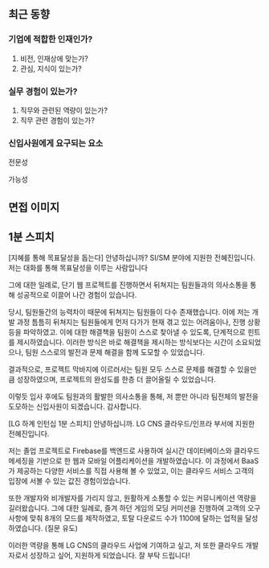 ## 최근 동향

### 기업에 적합한 인재인가?
1. 비전, 인재상에 맞는가?
2. 관심, 지식이 있는가?

### 실무 경험이 있는가?
1. 직무와 관련된 역량이 있는가?
2. 직무 관련 경험이 있는가?

### 신입사원에게 요구되는 요소
전문성

가능성

## 면접 이미지


## 1분 스피치

[지혜를 통해 목표달성을 돕는다]
안녕하십니까? SI/SM 분야에 지원한 전혜진입니다. 저는 대화를 통해 목표달성을 이루는 사람입니다 

그에 대한 일례로, 단기 웹 프로젝트를 진행하면서 뒤쳐지는 팀원들과의 의사소통을 통해 성공적으로 이끌어 나간 경험이 있습니다.

당시, 팀원들간의 능력차이 때문에 뒤쳐지는 팀원들이 다수 존재했습니다. 이에 저는 개발 과정 틈틈히 뒤쳐지는 팀원들에게 먼저 다가가 현재 겪고 있는 어려움이나, 진행 상황등을 파악하였고. 이에 대한 해결책을 팀원이 스스로 찾아낼 수 있도록, 단계적으로 힌트를 제시하였습니다. 이러한 방식은 바로 해결책을 제시하는 방식보다는 시간이 소요되었으나, 팀원 스스로의 발전과 문제 해결을 함께 도모할 수 있었습니다. 

결과적으로, 프로젝트 막바지에 이르러서는 팀원 모두 스스로 문제를 해결할 수 있을만큼 성장하였으며, 프로젝트의 완성도를 한층 더 끌어올릴 수 있었습니다.

이렇듯 입사 후에도 팀원과의 활발한 의사소통을 통해, 저 뿐만 아니라 팀전체의 발전을 도모하는 신입사원이 되겠습니다. 감사합니다.




[LG 하계 인턴십 1분 스피치]
안녕하십니까. LG CNS 클라우드/인프라 부서에 지원한 전혜진입니다.

저는 졸업 프로젝트로 Firebase를 백엔드로 사용하여 실시간
데이터베이스와 클라우드 메세징을 기반으로 한 웹과 모바일
어플리케이션을 개발하였습니다.
이 과정에서 BaaS가 제공하는 다양한 서비스를 직접 사용해
볼 수 있었고, 이는 클라우드 서비스 고객의 입장에 서볼 수
있는 값진 경험이었습니다.

또한 개발자와 비개발자를 가리지 않고, 원활하게 소통할 수
있는 커뮤니케이션 역량을 길러왔습니다. 그에 대한 일례로,
즐겨 하던 게임의 모딩 커미션을 진행하여 고객의 오구사항에
맞춰 8개의 모드를 제작하였고, 토탈 다운로드 수가 1100에
달하는 업적을 달성하였습니다. (질문 유도)

이러한 역량을 통해 LG CNS의 클라우드 사업에 기여하고
싶고, 저 또한 클라우드 개발자로서 성장하고 싶어, 지원하게
되었습니다. 잘 부탁 드립니다!
<!--stackedit_data:
eyJoaXN0b3J5IjpbMTAxNzY4NzY5NywtMTkzNjEwODk5LDQyNT
MxNTI4NywyMDg3OTU0Mjc3XX0=
-->